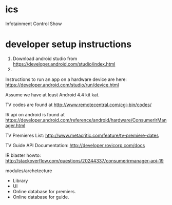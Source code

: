 # ics
Infotainment Control Show

# developer setup instructions

1. Download android studio from https://developer.android.com/studio/index.html
2. 

Instructions to run an app on a hardware device are here: https://developer.android.com/studio/run/device.html

Assume we have at least Android 4.4 kit kat.


TV codes are found at http://www.remotecentral.com/cgi-bin/codes/

IR api on android is found at https://developer.android.com/reference/android/hardware/ConsumerIrManager.html

TV Premieres List: http://www.metacritic.com/feature/tv-premiere-dates

TV Guide API Documentation: http://developer.rovicorp.com/docs

IR blaster howto: http://stackoverflow.com/questions/20244337/consumerirmanager-api-19

modules/archetecture

- Library
- UI
- Online database for premiers.
- Online database for guide.
